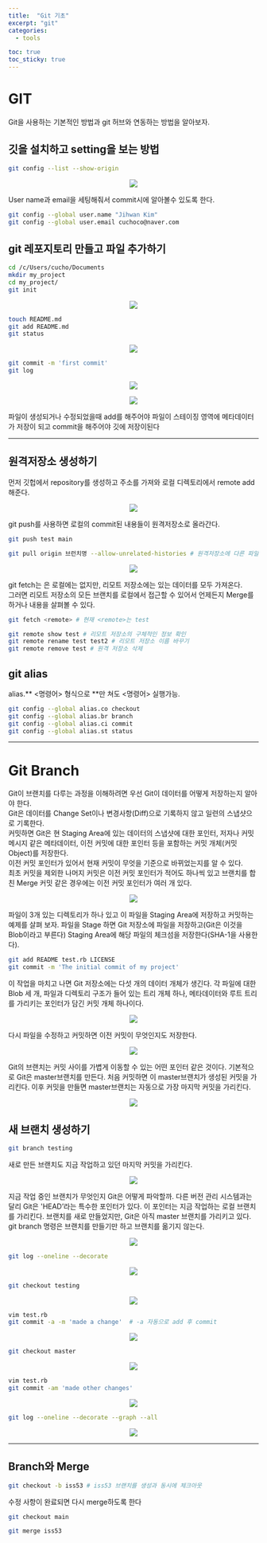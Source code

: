 ```yaml
---
title:  "Git 기초"
excerpt: "git"
categories:
  - tools

toc: true
toc_sticky: true
---
```

# GIT

Git을 사용하는 기본적인 방법과 git 허브와 연동하는 방법을 알아보자.   

## 깃을 설치하고  setting을 보는 방법

```bash
git config --list --show-origin
```

<p align="center"><img src="/assets/images/blog/git1.png"></p>

User name과 email을 세팅해줘서 commit시에 알아볼수 있도록 한다.

```bash
git config --global user.name "Jihwan Kim"
git config --global user.email cuchoco@naver.com
```

## git 레포지토리 만들고 파일 추가하기

```bash
cd /c/Users/cucho/Documents
mkdir my_project
cd my_project/
git init  
```

<p align="center"><img src="/assets/images/blog/git2.png"></p>

```bash
touch README.md
git add README.md
git status
```

<p align="center"><img src="/assets/images/blog/git3.png"></p>

```bash
git commit -m 'first commit'
git log
```

<p align="center"><img src="/assets/images/blog/git4.png"></p>

<p align="center"><img src="/assets/images/blog/git5.png"></p>

파일이 생성되거나 수정되었을때 add를 해주어야 파일이 스테이징 영역에 메타데이터가 저장이 되고 commit을 해주어야 깃에 저장이된다

---

## 원격저장소 생성하기

먼저 깃헙에서 repository를 생성하고 주소를 가져와 로컬 디렉토리에서 remote add 해준다.

<p align="center"><img src="/assets/images/blog/git6.png"></p>

git push를 사용하면 로컬의 commit된 내용들이 원격저장소로 올라간다.

```bash
git push test main

git pull origin 브런치명 --allow-unrelated-histories # 원격저장소에 다른 파일이 이미 있는경우 사용.
```

<p align="center"><img src="/assets/images/blog/git7.png"></p>

git fetch는 은 로컬에는 없지만, 리모트 저장소에는 있는 데이터를 모두 가져온다.  
그러면 리모트 저장소의 모든 브랜치를 로컬에서 접근할 수 있어서 언제든지 Merge를 하거나 내용을 살펴볼 수 있다.

```bash
git fetch <remote> # 현재 <remote>는 test
```

```bash
git remote show test # 리모트 저장소의 구체적인 정보 확인
git remote rename test test2 # 리모트 저장소 이름 바꾸기
git remote remove test # 원격 저장소 삭제
```

## git alias

alias.** <명령어> 형식으로 **만 쳐도 <명령어> 실행가능.

```bash
git config --global alias.co checkout 
git config --global alias.br branch
git config --global alias.ci commit
git config --global alias.st status
```
-----

# Git Branch

Git이 브랜치를 다루는 과정을 이해하려면 우선 Git이 데이터를 어떻게 저장하는지 알아야 한다.  
Git은 데이터를 Change Set이나 변경사항(Diff)으로 기록하지 않고 일련의 스냅샷으로 기록한다.  
커밋하면 Git은 현 Staging Area에 있는 데이터의 스냅샷에 대한 포인터, 저자나 커밋 메시지 같은 메타데이터, 이전 커밋에 대한 포인터 등을 포함하는 커밋 개체(커밋 Object)를 저장한다.    
이전 커밋 포인터가 있어서 현재 커밋이 무엇을 기준으로 바뀌었는지를 알 수 있다.   
최초 커밋을 제외한 나머지 커밋은 이전 커밋 포인터가 적어도 하나씩 있고 브랜치를 합친 Merge 커밋 같은 경우에는 이전 커밋 포인터가 여러 개 있다.

<p align="center"><img src="/assets/images/blog/git_branch1.png"></p>

파일이 3개 있는 디렉토리가 하나 있고 이 파일을 Staging Area에 저장하고 커밋하는 예제를 살펴 보자. 파일을 Stage 하면 Git 저장소에 파일을 저장하고(Git은 이것을 Blob이라고 부른다) 
Staging Area에 해당 파일의 체크섬을 저장한다(SHA-1을 사용한다).

```bash
git add README test.rb LICENSE
git commit -m 'The initial commit of my project'
```

이 작업을 마치고 나면 Git 저장소에는 다섯 개의 데이터 개체가 생긴다. 각 파일에 대한 Blob 세 개, 
파일과 디렉토리 구조가 들어 있는 트리 개체 하나, 메타데이터와 루트 트리를 가리키는 포인터가 담긴 커밋 개체 하나이다.

<p align="center"><img src="/assets/images/blog/git_branch2.png"></p>

다시 파일을 수정하고 커밋하면 이전 커밋이 무엇인지도 저장한다.

<p align="center"><img src="/assets/images/blog/git_branch3.png"></p>

Git의 브랜치는 커밋 사이를 가볍게 이동할 수 있는 어떤 포인터 같은 것이다. 
기본적으로 Git은 master브랜치를 만든다. 처음 커밋하면 이 master브랜치가 생성된 커밋을 가리킨다. 
이후 커밋을 만들면 master브랜치는 자동으로 가장 마지막 커밋을 가리킨다.

<p align="center"><img src="/assets/images/blog/git_branch4.png"></p>

## 새 브랜치 생성하기

```bash
git branch testing
```

새로 만든 브랜치도 지금 작업하고 있던 마지막 커밋을 가리킨다.

<p align="center"><img src="/assets/images/blog/git_branch5.png"></p>

지금 작업 중인 브랜치가 무엇인지 Git은 어떻게 파악할까. 다른 버전 관리 시스템과는 달리 Git은 'HEAD’라는 특수한 포인터가 있다. 
이 포인터는 지금 작업하는 로컬 브랜치를 가리킨다. 브랜치를 새로 만들었지만, Git은 아직 master 브랜치를 가리키고 있다. 
git branch 명령은 브랜치를 만들기만 하고 브랜치를 옮기지 않는다.

<p align="center"><img src="/assets/images/blog/git_branch6.png"></p>

```bash
git log --oneline --decorate 
```

<p align="center"><img src="/assets/images/blog/git_branch7.png"></p>

```bash
git checkout testing
```

<p align="center"><img src="/assets/images/blog/git_branch8.png"></p>

```bash
vim test.rb
git commit -a -m 'made a change'  # -a 자동으로 add 후 commit
```

<p align="center"><img src="/assets/images/blog/git_branch9.png"></p>

```bash
git checkout master
```

<p align="center"><img src="/assets/images/blog/git_branch10.png"></p>

```bash
vim test.rb
git commit -am 'made other changes'
```

<p align="center"><img src="/assets/images/blog/git_branch11.png"></p>

```bash
git log --oneline --decorate --graph --all
```

<p align="center"><img src="/assets/images/blog/git_branch12.png"></p>

---

## Branch와 Merge

```bash
git checkout -b iss53 # iss53 브랜치를 생성과 동시에 체크아웃
```

수정 사항이 완료되면 다시 merge하도록 한다

```bash
git checkout main

git merge iss53
```